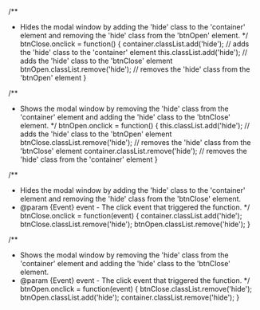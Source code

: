 /**
 * Hides the modal window by adding the 'hide' class to the 'container' element and removing the 'hide' class from the 'btnOpen' element.
 */
btnClose.onclick = function() {
    container.classList.add('hide'); // adds the 'hide' class to the 'container' element
    this.classList.add('hide'); // adds the 'hide' class to the 'btnClose' element
    btnOpen.classList.remove('hide'); // removes the 'hide' class from the 'btnOpen' element
}

/**
 * Shows the modal window by removing the 'hide' class from the 'container' element and adding the 'hide' class to the 'btnClose' element.
 */
btnOpen.onclick = function() {
    this.classList.add('hide'); // adds the 'hide' class to the 'btnOpen' element
    btnClose.classList.remove('hide'); // removes the 'hide' class from the 'btnClose' element
    container.classList.remove('hide'); // removes the 'hide' class from the 'container' element
}

/**
 * Hides the modal window by adding the 'hide' class to the 'container' element and removing the 'hide' class from the 'btnClose' element.
 * @param {Event} event - The click event that triggered the function.
 */
btnClose.onclick = function(event) {
    container.classList.add('hide');
    btnClose.classList.remove('hide');
    btnOpen.classList.remove('hide');
}

/**
 * Shows the modal window by removing the 'hide' class from the 'container' element and adding the 'hide' class to the 'btnClose' element.
 * @param {Event} event - The click event that triggered the function.
 */
btnOpen.onclick = function(event) {
    btnClose.classList.remove('hide');
    btnOpen.classList.add('hide');
    container.classList.remove('hide');
}
